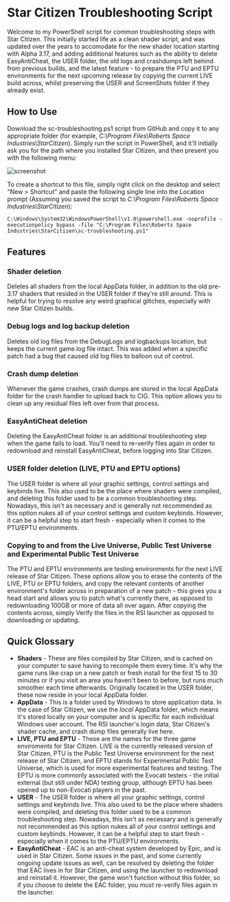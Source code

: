 # Star Citizen Troubleshooting Script

Welcome to my PowerShell script for common troubleshooting steps with Star Citizen. This initially started life as a clean shader script, and was updated over the years to accomodate for the new shader location starting with Alpha 3.17, and adding additional features such as the ability to delete EasyAntiCheat, the USER folder, the old logs and crashdumps left behind from previous builds, and the latest feature - to prepare the PTU and EPTU environments for the next upcoming release by copying the current LIVE build across, whilst preserving the USER and ScreenShots folder if they already exist.

## How to Use

Download the sc-troubleshooting.ps1 script from GitHub and copy it to any appropriate folder (for example, *C:\Program Files\Roberts Space Industries\StarCitizen*). Simply run the script in PowerShell, and it'll initially ask you for the path where you installed Star Citizen, and then present you with the following menu:

![screenshot](https://github.com/DeusMaximus/sc-troubleshooting/assets/10080364/fe4313f0-daec-4446-ad60-a849d0afeafd)

To create a shortcut to this file, simply right click on the desktop and select "New > Shortcut" and paste the following single line into the Location prompt (Assuming you saved the script to *C:\Program Files\Roberts Space Industries\StarCitizen*):

``C:\Windows\System32\WindowsPowerShell\v1.0\powershell.exe -noprofile -executionpolicy bypass -file "C:\Program Files\Roberts Space Industries\StarCitizen\sc-troubleshooting.ps1"``

## Features

### Shader deletion

Deletes all shaders from the local AppData folder, in addition to the old pre-3.17 shaders that resided in the USER folder if they're still around. This is helpful for trying to resolve any weird graphical glitches, especially with new Star Citizen builds.

### Debug logs and log backup deletion

Deletes old log files from the DebugLogs and logbackups location, but keeps the current game.log file intact. This was added when a specific patch had a bug that caused old log files to balloon out of control.

### Crash dump deletion

Whenever the game crashes, crash dumps are stored in the local AppData folder for the crash handler to upload back to CIG. This option allows you to clean up any residual files left over from that process.

### EasyAntiCheat deletion

Deleting the EasyAntiCheat folder is an additional troubleshooting step when the game fails to load. You'll need to re-verify files again in order to redownload and reinstall EasyAntiCheat, before logging into Star Citizen.

### USER folder deletion (LIVE, PTU and EPTU options)

The USER folder is where all your graphic settings, control settings and keybinds live. This also used to be the place where shaders were compiled, and deleting this folder used to be a common troubleshooting step. Nowadays, this isn't as necessary and is generally not recommended as this option nukes all of your control settings and custom keybinds. However, it can be a helpful step to start fresh - especially when it comes to the PTU/EPTU environments.

### Copying to and from the Live Universe, Public Test Universe and Experimental Public Test Universe

The PTU and EPTU environments are testing environments for the next LIVE release of Star Citizen. These options allow you to erase the contents of the LIVE, PTU or EPTU folders, and copy the relevant contents of another environment's folder across in preparation of a new patch - this gives you a head start and allows you to patch what's currently there, as opposed to redownloading 100GB or more of data all over again. After copying the contents across, simply Verify the files in the RSI launcher as opposed to downloading or updating.

## Quick Glossary

- **Shaders** - These are files compiled by Star Citizen, and is cached on your computer to save having to recompile them every time. It's why the game runs like crap on a new patch or fresh install for the first 15 to 30 minutes or if you visit an area you haven't been to before, but runs much smoother each time afterwards. Originally located in the USER folder, these now reside in your local AppData folder.
- **AppData** - This is a folder used by Windows to store application data. In the case of Star Citizen, we use the *local* AppData folder, which means it's stored locally on your computer and is specific for each individual Windows user account. The RSI launcher's login data, Star Citizen's shader cache, and crash dump files generally live here.
- **LIVE, PTU and EPTU** - These are the names for the three game enviroments for Star Citizen. LIVE is the currently released version of Star Citizen, PTU is the Public Test Universe environment for the next release of Star Citizen, and EPTU stands for Experimental Public Test Universe, which is used for more experimental features and testing. The EPTU is more commonly associated with the Evocati testers - the initial external (but still under NDA) testing group, although EPTU has been opened up to non-Evocati players in the past.
- **USER** - The USER folder is where all your graphic settings, control settings and keybinds live. This also used to be the place where shaders were compiled, and deleting this folder used to be a common troubleshooting step. Nowadays, this isn't as necessary and is generally not recommended as this option nukes all of your control settings and custom keybinds. However, it can be a helpful step to start fresh - especially when it comes to the PTU/EPTU environments.
- **EasyAntiCheat** - EAC is an anti-cheat system developed by Epic, and is used in Star Citizen. Some issues in the past, and some currently ongoing update issues as well, can be resolved by deleting the folder that EAC lives in for Star Citizen, and using the launcher to redownload and reinstall it. However, the game won't function without this folder, so if you choose to delete the EAC folder, you *must* re-verify files again in the launcher.
